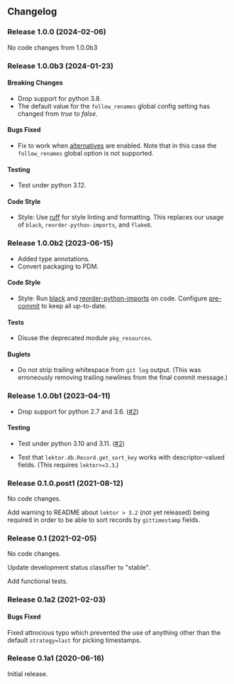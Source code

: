 ## Changelog

### Release 1.0.0 (2024-02-06)

No code changes from 1.0.0b3

### Release 1.0.0b3 (2024-01-23)

#### Breaking Changes

- Drop support for python 3.8.
- The default value for the `follow_renames` global config setting has
  changed from _true_ to _false_.

#### Bugs Fixed

- Fix to work when [alternatives] are enabled. Note that in this case
  the `follow_renames` global option is not supported.

#### Testing

- Test under python 3.12.

#### Code Style

- Style: Use [ruff] for style linting and formatting. This replaces
  our usage of `black`, `reorder-python-imports`, and `flake8`.

[alternatives]: https://www.getlektor.com/docs/content/alts/
[ruff]: https://docs.astral.sh/ruff/

### Release 1.0.0b2 (2023-06-15)

- Added type annotations.
- Convert packaging to PDM.

#### Code Style

- Style: Run [black] and [reorder-python-imports] on code. Configure
  [pre-commit] to keep all up-to-date.

#### Tests

- Disuse the deprecated module `pkg_resources`.

#### Buglets

- Do not strip trailing whitespace from `git log` output. (This was
  erroneously removing trailing newlines from the final commit
  message.)

[black]: https://github.com/psf/black
[pre-commit]: https://pre-commit.com/
[reorder-python-imports]: https://github.com/asottile/reorder-python-imports

### Release 1.0.0b1 (2023-04-11)

- Drop support for python 2.7 and 3.6. ([#2])

#### Testing

- Test under python 3.10 and 3.11. ([#2])

- Test that `lektor.db.Record.get_sort_key` works with
  descriptor-valued fields. (This requires `lektor>=3.3`.)

[#2]: https://github.com/dairiki/lektor-git-timestamp/pull/2


### Release 0.1.0.post1 (2021-08-12)

No code changes.

Add warning to README about `lektor > 3.2` (not yet released) being
required in order to be able to sort records by `gittimestamp` fields.

### Release 0.1 (2021-02-05)

No code changes.

Update development status classifier to "stable".

Add functional tests.

### Release 0.1a2 (2021-02-03)

#### Bugs Fixed

Fixed attrocious typo which prevented the use of anything other than the
default `strategy=last` for picking timestamps.

### Release 0.1a1 (2020-06-16)

Initial release.
